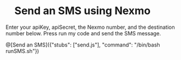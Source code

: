 <ul><h1>Send an SMS using Nexmo</h1></ul>

Enter your apiKey, apiSecret, the Nexmo number, and the destination number below.
Press run my code and send the SMS message.

@[Send an SMS]({"stubs": ["send.js"], "command": "/bin/bash runSMS.sh"})
